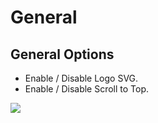 # General

## General Options

* Enable / Disable Logo SVG.
* Enable / Disable Scroll to Top.

![](http://transvelo.github.io/docs/electro/images/theme-options-general.png)

